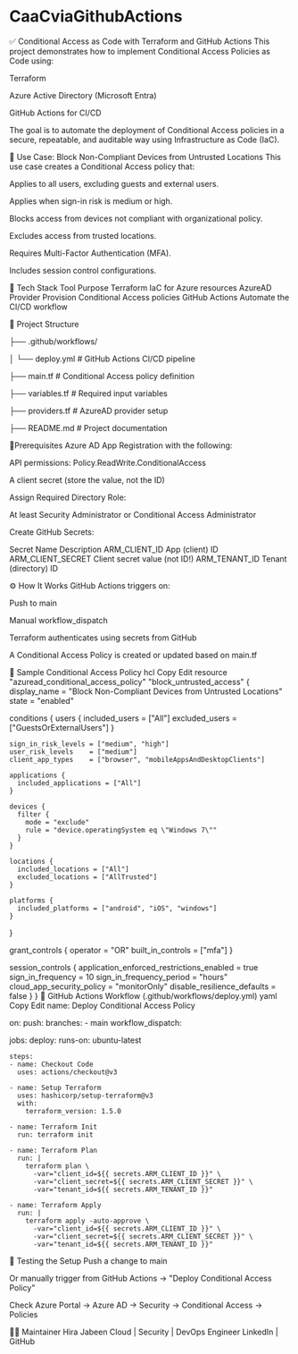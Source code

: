 # CaaCviaGithubActions
✅ Conditional Access as Code with Terraform and GitHub Actions
This project demonstrates how to implement Conditional Access Policies as Code using:

Terraform

Azure Active Directory (Microsoft Entra)

GitHub Actions for CI/CD

The goal is to automate the deployment of Conditional Access policies in a secure, repeatable, and auditable way using Infrastructure as Code (IaC).

🚀 Use Case: Block Non-Compliant Devices from Untrusted Locations
This use case creates a Conditional Access policy that:

Applies to all users, excluding guests and external users.

Applies when sign-in risk is medium or high.

Blocks access from devices not compliant with organizational policy.

Excludes access from trusted locations.

Requires Multi-Factor Authentication (MFA).

Includes session control configurations.

🔧 Tech Stack
Tool	Purpose
Terraform	IaC for Azure resources
AzureAD Provider	Provision Conditional Access policies
GitHub Actions	Automate the CI/CD workflow

📁 Project Structure

├── .github/workflows/

│   └── deploy.yml           # GitHub Actions CI/CD pipeline

├── main.tf                  # Conditional Access policy definition

├── variables.tf             # Required input variables

├── providers.tf             # AzureAD provider setup

├── README.md                # Project documentation


🔐Prerequisites
Azure AD App Registration with the following:

API permissions: Policy.ReadWrite.ConditionalAccess

A client secret (store the value, not the ID)

Assign Required Directory Role:

At least Security Administrator or Conditional Access Administrator

Create GitHub Secrets:

Secret Name	Description
ARM_CLIENT_ID	App (client) ID
ARM_CLIENT_SECRET	Client secret value (not ID!)
ARM_TENANT_ID	Tenant (directory) ID

⚙️ How It Works
GitHub Actions triggers on:

Push to main

Manual workflow_dispatch

Terraform authenticates using secrets from GitHub

A Conditional Access Policy is created or updated based on main.tf

📄 Sample Conditional Access Policy
hcl
Copy
Edit
resource "azuread_conditional_access_policy" "block_untrusted_access" {
  display_name = "Block Non-Compliant Devices from Untrusted Locations"
  state        = "enabled"

  conditions {
    users {
      included_users = ["All"]
      excluded_users = ["GuestsOrExternalUsers"]
    }

    sign_in_risk_levels = ["medium", "high"]
    user_risk_levels    = ["medium"]
    client_app_types    = ["browser", "mobileAppsAndDesktopClients"]

    applications {
      included_applications = ["All"]
    }

    devices {
      filter {
        mode = "exclude"
        rule = "device.operatingSystem eq \"Windows 7\""
      }
    }

    locations {
      included_locations = ["All"]
      excluded_locations = ["AllTrusted"]
    }

    platforms {
      included_platforms = ["android", "iOS", "windows"]
    }
  }

  grant_controls {
    operator          = "OR"
    built_in_controls = ["mfa"]
  }

  session_controls {
    application_enforced_restrictions_enabled = true
    sign_in_frequency                         = 10
    sign_in_frequency_period                  = "hours"
    cloud_app_security_policy                 = "monitorOnly"
    disable_resilience_defaults               = false
  }
}
🔄 GitHub Actions Workflow (.github/workflows/deploy.yml)
yaml
Copy
Edit
name: Deploy Conditional Access Policy

on:
  push:
    branches:
      - main
  workflow_dispatch:

jobs:
  deploy:
    runs-on: ubuntu-latest

    steps:
    - name: Checkout Code
      uses: actions/checkout@v3

    - name: Setup Terraform
      uses: hashicorp/setup-terraform@v3
      with:
        terraform_version: 1.5.0

    - name: Terraform Init
      run: terraform init

    - name: Terraform Plan
      run: |
        terraform plan \
          -var="client_id=${{ secrets.ARM_CLIENT_ID }}" \
          -var="client_secret=${{ secrets.ARM_CLIENT_SECRET }}" \
          -var="tenant_id=${{ secrets.ARM_TENANT_ID }}"

    - name: Terraform Apply
      run: |
        terraform apply -auto-approve \
          -var="client_id=${{ secrets.ARM_CLIENT_ID }}" \
          -var="client_secret=${{ secrets.ARM_CLIENT_SECRET }}" \
          -var="tenant_id=${{ secrets.ARM_TENANT_ID }}"
🧪 Testing the Setup
Push a change to main

Or manually trigger from GitHub Actions → "Deploy Conditional Access Policy"

Check Azure Portal → Azure AD → Security → Conditional Access → Policies

🙋‍♀️ Maintainer
Hira Jabeen
Cloud | Security | DevOps Engineer
LinkedIn | GitHub